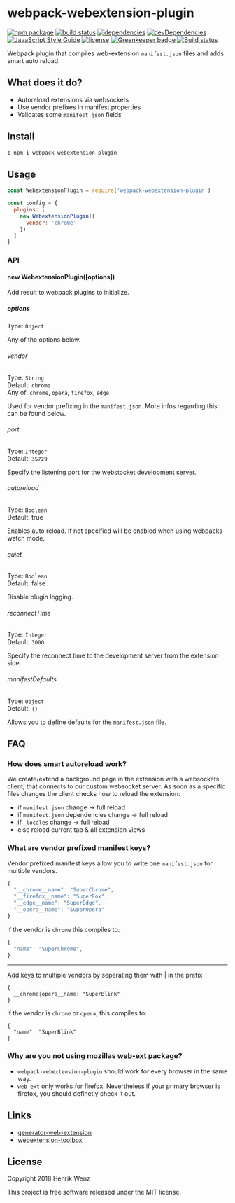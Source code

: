 # webpack-webextension-plugin

[![npm package](https://badge.fury.io/js/webpack-webextension-plugin.svg)](https://www.npmjs.com/package/webpack-webextension-plugin)
[![build status](https://travis-ci.org/webextension-tools/webpack-webextension-plugin.svg?branch=master)](https://travis-ci.org/webextension-tools/webpack-webextension-plugin) 
[![dependencies](https://david-dm.org/webextension-tools/webpack-webextension-plugin/status.svg)](https://david-dm.org/webextension-tools/webpack-webextension-plugin)
[![devDependencies](https://david-dm.org/webextension-tools/webpack-webextension-plugin/dev-status.svg)](https://david-dm.org/webextension-tools/webpack-webextension-plugin?type=dev)
[![JavaScript Style Guide](https://img.shields.io/badge/code_style-standard-brightgreen.svg)](https://standardjs.com)
[![license](https://img.shields.io/npm/l/webpack-webextension-plugin.svg)](https://github.com/webextension-tools/webpack-webextension-plugin/blob/master/LICENSE)
[![Greenkeeper badge](https://badges.greenkeeper.io/webextension-tools/webpack-webextension-plugin.svg)](https://greenkeeper.io/)
[![Build status](https://ci.appveyor.com/api/projects/status/rc2tpnnq332qdf43?svg=true)](https://ci.appveyor.com/project/webextension-tools/webpack-webextension-plugin)

Webpack plugin that compiles web-extension `manifest.json` files and adds smart auto reload.

## What does it do?

* Autoreload extensions via websockets
* Use vendor prefixes in manifest properties
* Validates some `manifest.json` fields

## Install

```bash
$ npm i webpack-webextension-plugin
```

## Usage

```js
const WebextensionPlugin = require('webpack-webextension-plugin')

const config = {
  plugins: [
    new WebextensionPlugin({
      vendor: 'chrome'
    })
  ]
}
```

### API

#### new WebextensionPlugin([options])

Add result to webpack plugins to initialize.

##### options

Type: `Object`

Any of the options below.

###### vendor

Type: `String`  
Default: `chrome`  
Any of: `chrome`, `opera`, `firefox`, `edge`

Used for vendor prefixing in the `manifest.json`. More infos regarding this can be found below.

###### port

Type: `Integer`  
Default: `35729`

Specify the listening port for the webstocket development server.

###### autoreload

Type: `Boolean`  
Default: true

Enables auto reload. If not specified will be enabled when using webpacks watch mode.

###### quiet

Type: `Boolean`  
Default: false

Disable plugin logging.

###### reconnectTime

Type: `Integer`  
Default: `3000`

Specify the reconnect time to the development server from the extension side.

###### manifestDefaults

Type: `Object`  
Default: `{}`

Allows you to define defaults for the `manifest.json` file.

## FAQ

### How does smart autoreload work?

We create/extend a background page in the extension with a websockets client, that connects to our custom websocket server.
As soon as a specific files changes the client checks how to reload the extension:

* if `manifest.json` change → full reload
* if `manifest.json` dependencies change → full reload
* if `_locales` change → full reload
* else reload current tab & all extension views

### What are vendor prefixed manifest keys?

Vendor prefixed manifest keys allow you to write one `manifest.json` for multible vendors. 

```js
{
  "__chrome__name": "SuperChrome",
  "__firefox__name": "SuperFox",
  "__edge__name": "SuperEdge",
  "__opera__name": "SuperOpera"
}
```

if the vendor is `chrome` this compiles to:

```js
{
  "name": "SuperChrome",
}
```

---

Add keys to multiple vendors by seperating them with | in the prefix

```
{
  __chrome|opera__name: "SuperBlink"
}
```

if the vendor is `chrome` or `opera`, this compiles to:

```
{
  "name": "SuperBlink"
}
```

### Why are you not using mozillas [web-ext](https://github.com/mozilla/web-ext) package?

* `webpack-webextension-plugin` should work for every browser in the same way.
* `web-ext` only works for firefox. Nevertheless if your primary browser is firefox, you should definetly check it out.

## Links

* [generator-web-extension](https://github.com/HaNdTriX/generator-web-extension)
* [webextension-toolbox](https://github.com/handtrix/webextension-toolbox)

## License

Copyright 2018 Henrik Wenz

This project is free software released under the MIT license.
